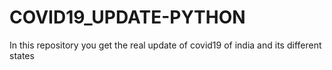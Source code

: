 # COVID19_UPDATE-PYTHON
In this repository you get the real update of covid19 of india and its different states
